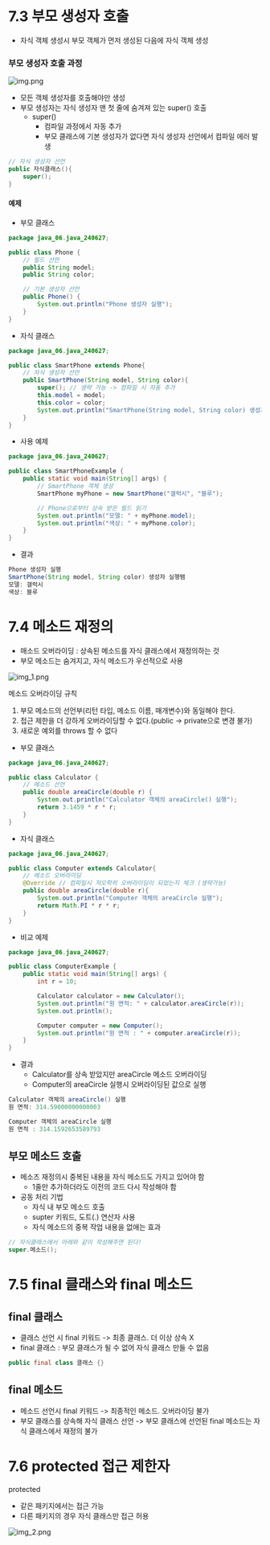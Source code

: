 # 7.3 부모 생성자 호출
- 자식 객체 생성시 부모 객체가 먼저 생성된 다음에 자식 객체 생성

### 부모 생성자 호출 과정
![img.png](imgs/img.png)  
- 모든 객체 생성자를 호출해야만 생성
- 부모 생성자는 자식 생성자 맨 첫 줄에 숨겨져 있는 super() 호출
  - super()
    - 컴파일 과정에서 자동 추가
    - 부모 클래스에 기본 생성자가 없다면 자식 생성자 선언에서 컴파일 에러 발생

```java
// 자식 생성자 선언
public 자식클래스(){
    super();
}
```

#### 예제
- 부모 클래스

```java
package java_06.java_240627;

public class Phone {
    // 필드 선언
    public String model;
    public String color;

    // 기본 생성자 선언
    public Phone() {
        System.out.println("Phone 생성자 실행");
    }
}

```

- 자식 클래스

```java
package java_06.java_240627;

public class SmartPhone extends Phone{
    // 자식 생성자 선언
    public SmartPhone(String model, String color){
        super(); // 생략 가능 -> 컴파일 시 자동 추가
        this.model = model;
        this.color = color;
        System.out.println("SmartPhone(String model, String color) 생성자 실행됌");
    }
}
```

- 사용 예제

```java
package java_06.java_240627;

public class SmartPhoneExample {
    public static void main(String[] args) {
        // SmartPhone 객체 생성
        SmartPhone myPhone = new SmartPhone("갤럭시", "블루");

        // Phone으로부터 상속 받은 필드 읽기
        System.out.println("모델: " + myPhone.model);
        System.out.println("색상: " + myPhone.color);
    }
}

```

- 결과
```java
Phone 생성자 실행
SmartPhone(String model, String color) 생성자 실행됌
모델: 갤럭시
색상: 블루
```

# 7.4 메소드 재정의
- 매소드 오버라이딩 : 상속된 메소드를 자식 클래스에서 재정의하는 것
- 부모 메소드는 숨겨지고, 자식 메소드가 우선적으로 사용

![img_1.png](imgs/img_1.png)

메소드 오버라이딩 규칙  
1. 부모 메소드의 선언부(리턴 타입, 메소드 이름, 매개변수)와 동일해야 한다.
2. 접근 제한을 더 강하게 오버라이딩할 수 없다.(public -> private으로 변경 불가)
3. 새로운 예외를 throws 할 수 없다

- 부모 클래스

```java
package java_06.java_240627;

public class Calculator {
    // 메소드 선언
    public double areaCircle(double r) {
        System.out.println("Calculator 객체의 areaCircle() 실행");
        return 3.1459 * r * r;
    }
}

```

- 자식 클래스

```java
package java_06.java_240627;

public class Computer extends Calculator{
    // 메소드 오버라이딩
    @Override // 컴파일시 저오학히 오버라이딩이 되었는지 체크 (생략가능)
    public double areaCircle(double r){
        System.out.println("Computer 객체의 areaCircle 실행");
        return Math.PI * r * r;
    }
}

```
- 비교 예제

```java
package java_06.java_240627;

public class ComputerExample {
    public static void main(String[] args) {
        int r = 10;

        Calculator calculator = new Calculator();
        System.out.println("원 면적: " + calculator.areaCircle(r));
        System.out.println();

        Computer computer = new Computer();
        System.out.println("원 면적 : " + computer.areaCircle(r));
    }
}

```

- 결과
  - Calculator를 상속 받았지만 areaCircle 메소드 오버라이딩
  - Computer의 areaCircle 실행시 오버라이딩된 값으로 실행
```java
Calculator 객체의 areaCircle() 실행
원 면적: 314.59000000000003

Computer 객체의 areaCircle 실행
원 면적 : 314.1592653589793
```

## 부모 메소드 호출
- 메소즈 재정의시 중복된 내용을 자식 메소드도 가지고 있어야 함
  - 1줄만 추가하더라도 이전의 코드 다시 작성해야 함
- 공동 처리 기법 
  - 자식 내 부모 메소드 호출
  - supter 키워드, 도트(.) 연산자 사용
  - 자식 메소드의 중복 작업 내용을 없애는 효과
```java
// 자식클래스에서 아래와 같이 작성해주면 된다!
super.메소드();
```

# 7.5 final 클래스와 final 메소드
## final 클래스
- 클래스 선언 시 final 키워드 -> 최종 클래스. 더 이상 상속 X
- final 클래스 : 부모 클래스가 될 수 없어 자식 클래스 만들 수 없음

```java
public final class 클래스 {}
```

## final 메소드
- 메소드 선언시 final 키워드 -> 최종적인 메소드. 오버라이딩 불가
- 부모 클래스를 상속해 자식 클래스 선언 -> 부모 클래스에 선언된 final 메소드는 자식 클래스에서 재정의 불가


# 7.6 protected 접근 제한자
protected   
- 같은 패키지에서는 접근 가능
- 다른 패키지의 경우 자식 클래스만 접근 허용

![img_2.png](imgs/img_2.png)

